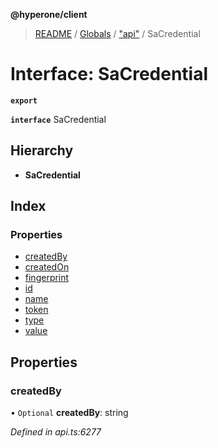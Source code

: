 **@hyperone/client**

> [README](../README.md) / [Globals](../globals.md) / ["api"](../modules/_api_.md) / SaCredential

# Interface: SaCredential

**`export`** 

**`interface`** SaCredential

## Hierarchy

* **SaCredential**

## Index

### Properties

* [createdBy](_api_.sacredential.md#createdby)
* [createdOn](_api_.sacredential.md#createdon)
* [fingerprint](_api_.sacredential.md#fingerprint)
* [id](_api_.sacredential.md#id)
* [name](_api_.sacredential.md#name)
* [token](_api_.sacredential.md#token)
* [type](_api_.sacredential.md#type)
* [value](_api_.sacredential.md#value)

## Properties

### createdBy

• `Optional` **createdBy**: string

*Defined in api.ts:6277*

**`memberof`** SaCredential

___

### createdOn

• `Optional` **createdOn**: string

*Defined in api.ts:6283*

**`memberof`** SaCredential

___

### fingerprint

• `Optional` **fingerprint**: string

*Defined in api.ts:6301*

**`memberof`** SaCredential

___

### id

• `Optional` **id**: string

*Defined in api.ts:6265*

**`memberof`** SaCredential

___

### name

•  **name**: string

*Defined in api.ts:6271*

**`memberof`** SaCredential

___

### token

• `Optional` **token**: string

*Defined in api.ts:6307*

**`memberof`** SaCredential

___

### type

•  **type**: [SaCredentialTypeEnum](../enums/_api_.sacredentialtypeenum.md)

*Defined in api.ts:6289*

**`memberof`** SaCredential

___

### value

•  **value**: string

*Defined in api.ts:6295*

**`memberof`** SaCredential
